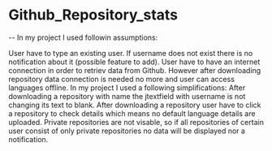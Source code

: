 # Github_Repository_stats
--
In my project I used followin assumptions:

User have to type an existing user. If username does not exist there is no notification about it (possible feature to add).
User have to have an internet connection in order to retriev data from Github. However after downloading repository data connection is needed no more and user can access languages offline. In my project I used a following simplifications:
After downloading a repository with name the jtextfield with username is not changing its text to blank.
After downloading a repository user have to click a repository to check details which means no default language details are uploaded.
Private repositories are not visable, so if all repositories of certain user consist of only private repositories no data will be displayed nor a notification.
